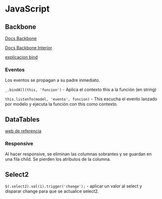 # JavaScript

## Backbone

[Docs Backbone](https://backbonejs.org/#Events-catalog)

[Docs Backbone Interior](https://backbonejs.org/docs/backbone.html)

[explicacion bind](https://blog.bigbinary.com/2011/08/18/understanding-bind-and-bindall-in-backbone.html)



### Eventos

Los eventos se propagan a su padre inmediato.

`_.bindAll(this, 'funcion')` - Aplica el contexto this a la función (en string)

`this.listenTo(model, 'evento', funcion)` - This escucha el evento lanzado por modelo y ejecuta la función con this como contexto.


## DataTables

[web de referencia](https://datatables.net/reference/option/pagingType)

### Responsive

Al hacer responsive, se eliminan las columnas sobrantes y se guardan en una fila child. Se pierden los atributos de la columna.

## Select2

`$(.select2).val(1).trigger('change');` - aplicar un valor al select y disparar change para que se actualice select2.